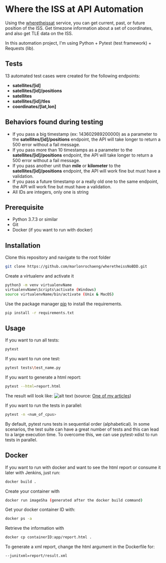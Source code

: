 # Where the ISS at API Automation

Using the [wheretheissat](https://wheretheiss.at/w/developer) service, you can get current, past, or future position of the ISS. Get timezone information about a set of coordinates, and also get TLE data on the ISS.

In this automation project, I'm using Python + Pytest (test framework) + Requests (lib).

## Tests
13 automated test cases were created for the following endpoints:
- **satellites/[id]** 
- **satellites/[id]/positions** 
- **satellites** 
- **satellites/[id]/tles** 
- **coordinates/[lat,lon]** 

## Behaviors found during testing
 - If you pass a big timestamp (ex: 143602989200000) as a parameter to the **satellites/[id]/positions** endpoint, the API will take longer to return a 500 error without a fail message.
 - If you pass more than 10 timestamps as a parameter to the **satellites/[id]/positions** endpoint, the API will take longer to return a 500 error without a fail message.
 - If you pass another unit than **mile** or **kilometer** to the **satellites/[id]/positions** endpoint, the API will work fine but must have a validation.
 - If you pass a future timestamp or a really old one to the same endpoint, the API will work fine but must have a validation.
 - All IDs are integers, only one is string

## Prerequisite
 - Python 3.7.3 or similar
 - Git
 - Docker (if you want to run with docker)

## Installation

Clone this repository and navigate to the root folder

```bash
git clone https://github.com/marlonrochaeng/wheretheissNoBDD.git 
```

Create a virtualenv and activate it

```bash
python3 -m venv virtualenvName
virtualenvName\Scripts\activate (Windows)
source virtualenvName/bin/activate (Unix & MacOS)
```

Use the package manager [pip](https://pip.pypa.io/en/stable/) to install the requirements.

```bash
pip install -r requirements.txt
```

## Usage

If you want to run all tests:

```bash
pytest
```
If you want to run one test:
```bash
pytest tests\test_name.py
```

If you want to generate a html report:
```bash
pytest --html=report.html 
```
The result will look like:
![alt text](https://blog.cedrotech.com/hs-fs/hubfs/Imported_Blog_Media/image15-2.png?width=974&height=497&name=image15-2.png)
(source: [One of my articles](http://blog.cedrotech.com/pytest-faca-testes-e-gere-relatorios-rapidamente))

If you want to run the tests in parallel:
```bash
pytest -n <num_of_cpus>
```
By default, pytest runs tests in sequential order (alphabetical). In some scenarios, the test suite can have a great number of tests and this can lead to a large execution time. To overcome this, we can use pytest-xdist to run tests in parallel.

## Docker
If you want to run with docker and want to see the html report or consume it later with Jenkins, just run:
```bash
docker build .
```
Create your container with
```bash
docker run imageSha (generated after the docker build command)
```
Get your docker container ID with:
```bash
docker ps -a
```
Retrieve the information with 
```bash
docker cp containerID:app/report.html .
```
To generate a xml report, change the html argument in the Dockerfile for:
```docker
--junitxml=report/result.xml
```
